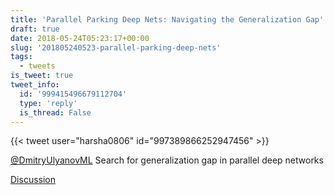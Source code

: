 ```yaml
---
title: 'Parallel Parking Deep Nets: Navigating the Generalization Gap'
draft: true
date: 2018-05-24T05:23:17+00:00
slug: '201805240523-parallel-parking-deep-nets'
tags:
  - tweets
is_tweet: true
tweet_info:
  id: '999415496679112704'
  type: 'reply'
  is_thread: False
---
```




{{< tweet user="harsha0806" id="997389866252947456" >}}

[@DmitryUlyanovML](https://x.com/DmitryUlyanovML) Search for generalization gap in parallel deep networks

[Discussion](https://x.com/sytelus/status/999415496679112704)
